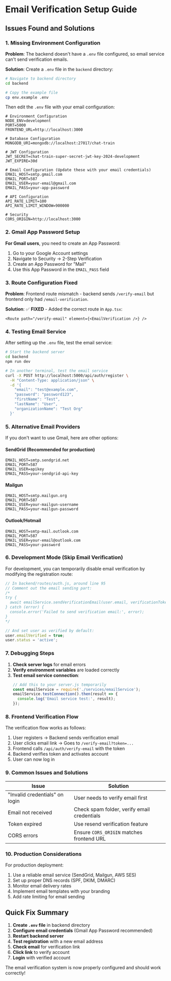 # Email Verification Setup Guide

## Issues Found and Solutions

### 1. Missing Environment Configuration

**Problem**: The backend doesn't have a `.env` file configured, so email service can't send verification emails.

**Solution**: Create a `.env` file in the `backend` directory:

```bash
# Navigate to backend directory
cd backend

# Copy the example file
cp env.example .env
```

Then edit the `.env` file with your email configuration:

```env
# Environment Configuration
NODE_ENV=development
PORT=5000
FRONTEND_URL=http://localhost:3000

# Database Configuration
MONGODB_URI=mongodb://localhost:27017/chat-train

# JWT Configuration
JWT_SECRET=chat-train-super-secret-jwt-key-2024-development
JWT_EXPIRE=30d

# Email Configuration (Update these with your email credentials)
EMAIL_HOST=smtp.gmail.com
EMAIL_PORT=587
EMAIL_USER=your-email@gmail.com
EMAIL_PASS=your-app-password

# API Configuration
API_RATE_LIMIT=100
API_RATE_LIMIT_WINDOW=900000

# Security
CORS_ORIGIN=http://localhost:3000
```

### 2. Gmail App Password Setup

**For Gmail users**, you need to create an App Password:

1. Go to your Google Account settings
2. Navigate to Security → 2-Step Verification
3. Create an App Password for "Mail"
4. Use this App Password in the `EMAIL_PASS` field

### 3. Route Configuration Fixed

**Problem**: Frontend route mismatch - backend sends `/verify-email` but frontend only had `/email-verification`.

**Solution**: ✅ **FIXED** - Added the correct route in `App.tsx`:
```tsx
<Route path="/verify-email" element={<EmailVerification />} />
```

### 4. Testing Email Service

After setting up the `.env` file, test the email service:

```bash
# Start the backend server
cd backend
npm run dev

# In another terminal, test the email service
curl -X POST http://localhost:5000/api/auth/register \
  -H "Content-Type: application/json" \
  -d '{
    "email": "test@example.com",
    "password": "password123",
    "firstName": "Test",
    "lastName": "User",
    "organizationName": "Test Org"
  }'
```

### 5. Alternative Email Providers

If you don't want to use Gmail, here are other options:

#### **SendGrid (Recommended for production)**
```env
EMAIL_HOST=smtp.sendgrid.net
EMAIL_PORT=587
EMAIL_USER=apikey
EMAIL_PASS=your-sendgrid-api-key
```

#### **Mailgun**
```env
EMAIL_HOST=smtp.mailgun.org
EMAIL_PORT=587
EMAIL_USER=your-mailgun-username
EMAIL_PASS=your-mailgun-password
```

#### **Outlook/Hotmail**
```env
EMAIL_HOST=smtp-mail.outlook.com
EMAIL_PORT=587
EMAIL_USER=your-email@outlook.com
EMAIL_PASS=your-password
```

### 6. Development Mode (Skip Email Verification)

For development, you can temporarily disable email verification by modifying the registration route:

```javascript
// In backend/routes/auth.js, around line 95
// Comment out the email sending part:
/*
try {
  await emailService.sendVerificationEmail(user.email, verificationToken, user.firstName);
} catch (error) {
  console.error('Failed to send verification email:', error);
}
*/

// And set user as verified by default:
user.emailVerified = true;
user.status = 'active';
```

### 7. Debugging Steps

1. **Check server logs** for email errors
2. **Verify environment variables** are loaded correctly
3. **Test email service connection**:
   ```javascript
   // Add this to your server.js temporarily
   const emailService = require('./services/emailService');
   emailService.testConnection().then(result => {
     console.log('Email service test:', result);
   });
   ```

### 8. Frontend Verification Flow

The verification flow works as follows:

1. User registers → Backend sends verification email
2. User clicks email link → Goes to `/verify-email?token=...`
3. Frontend calls `/api/auth/verify-email` with the token
4. Backend verifies token and activates account
5. User can now log in

### 9. Common Issues and Solutions

| Issue | Solution |
|-------|----------|
| "Invalid credentials" on login | User needs to verify email first |
| Email not received | Check spam folder, verify email credentials |
| Token expired | Use resend verification feature |
| CORS errors | Ensure `CORS_ORIGIN` matches frontend URL |

### 10. Production Considerations

For production deployment:

1. Use a reliable email service (SendGrid, Mailgun, AWS SES)
2. Set up proper DNS records (SPF, DKIM, DMARC)
3. Monitor email delivery rates
4. Implement email templates with your branding
5. Add rate limiting for email sending

## Quick Fix Summary

1. **Create `.env` file** in backend directory
2. **Configure email credentials** (Gmail App Password recommended)
3. **Restart backend server**
4. **Test registration** with a new email address
5. **Check email** for verification link
6. **Click link** to verify account
7. **Login** with verified account

The email verification system is now properly configured and should work correctly!